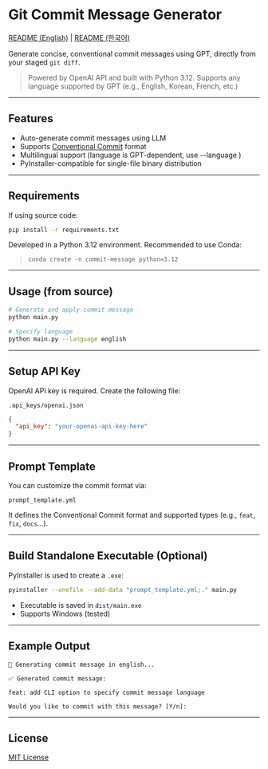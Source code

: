 # Git Commit Message Generator

[README (English)](./README.md) | [README (한국어)](./README_KOR.md)

Generate concise, conventional commit messages using GPT, directly from your staged `git diff`.

> Powered by OpenAI API and built with Python 3.12. Supports any language supported by GPT (e.g., English, Korean, French, etc.)

---

## Features

- Auto-generate commit messages using LLM
- Supports [Conventional Commit](https://www.conventionalcommits.org/) format
- Multilingual support (language is GPT-dependent, use --language <lang>)
- PyInstaller-compatible for single-file binary distribution

---

## Requirements

If using source code:

```bash
pip install -r requirements.txt
```

Developed in a Python 3.12 environment. Recommended to use Conda:
> `conda create -n commit-message python=3.12`

---

## Usage (from source)

```bash
# Generate and apply commit message
python main.py

# Specify language
python main.py --language english
```

---

## Setup API Key

OpenAI API key is required. Create the following file:

```
.api_keys/openai.json
```

```json
{
  "api_key": "your-openai-api-key-here"
}
```

---

## Prompt Template

You can customize the commit format via:

```
prompt_template.yml
```

It defines the Conventional Commit format and supported types (e.g., `feat`, `fix`, `docs`...).

---

## Build Standalone Executable (Optional)

PyInstaller is used to create a `.exe`:

```bash
pyinstaller --onefile --add-data "prompt_template.yml;." main.py
```

- Executable is saved in `dist/main.exe`
- Supports Windows (tested)

---

## Example Output

```text
🤖 Generating commit message in english...

✅ Generated commit message:

feat: add CLI option to specify commit message language

Would you like to commit with this message? [Y/n]:
```

---

## License

[MIT License](./LICENSE)
